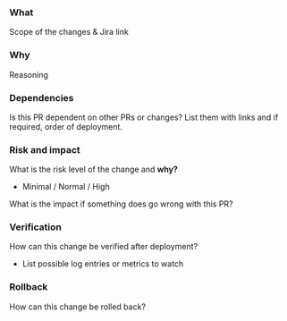 ### What

Scope of the changes & Jira link

### Why

Reasoning

### Dependencies

Is this PR dependent on other PRs or changes? List them with links and if required, order of deployment.

### Risk and impact

What is the risk level of the change and **why?**

- Minimal / Normal / High

What is the impact if something does go wrong with this PR?

### Verification

How can this change be verified after deployment?

- List possible log entries or metrics to watch

### Rollback

How can this change be rolled back?
